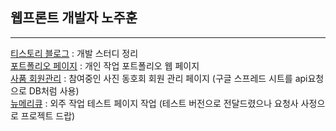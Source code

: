 ## 웹프론트 개발자 노주훈
***
[티스토리 블로그](https://non-traditional-developer.tistory.com/)
: 개발 스터디 정리   
[포트폴리오 페이지](https://rohjoohoon.github.io/project/portfolio/)
: 개인 작업 포트폴리오 웹 페이지   
[사품 회원관리](https://rohjoohoon.github.io/project/sapum/)
: 참여중인 사진 동호회 회원 관리 페이지  (구글 스프레드 시트를 api요청으로 DB처럼 사용)   
[뉴메리큐](https://rohjoohoon.github.io/project/numerique/)
: 외주 작업 테스트 페이지 작업 (테스트 버전으로 전달드렸으나 요청사 사정으로 프로젝트 드랍)   
